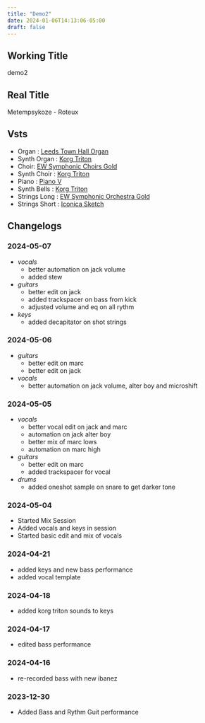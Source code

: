 ```yaml
---
title: "Demo2"
date: 2024-01-06T14:13:06-05:00
draft: false
---
```


## Working Title

demo2

## Real Title

Metempsykoze - Roteux

## Vsts

- Organ : [Leeds Town Hall Organ](https://www.samplephonics.com/products/free/sampler-instruments/the-leeds-town-hall-organ)
- Synth Organ : [Korg Triton](https://www.korg.com/us/products/software/kc_triton/)
- Choir: [EW Symphonic Choirs Gold](https://www.soundsonline.com/vocals/symphonic-choirs)
- Synth Choir : [Korg Triton](https://www.korg.com/us/products/software/kc_triton/)
- Piano : [Piano V](https://www.arturia.com/products/software-instruments/piano-v/overview)
- Synth Bells : [Korg Triton](https://www.korg.com/us/products/software/kc_triton/)
- Strings Long : [EW Symphonic Orchestra Gold](https://www.soundsonline.com/orchestral/symphonic-orchestra)
- Strings Short : [Iconica Sketch](https://www.steinberg.net/vst-instruments/iconica-sketch/)

## Changelogs

### 2024-05-07

- *vocals*
  - better automation on jack volume
  - added stew
- *guitars*
  - better edit on jack
  - added trackspacer on bass from kick
  - adjusted volume and eq on all rythm
- *keys*
  - added decapitator on shot strings

### 2024-05-06
- *guitars*
  - better edit on marc
  - better edit on jack
- *vocals*
  - better automation on jack volume, alter boy and microshift

### 2024-05-05

- *vocals*
  - better vocal edit on jack and marc
  - automation on jack alter boy
  - better mix of marc lows
  - automation on marc high
- *guitars*
  - better edit on marc
  - added trackspacer for vocal
- *drums*
  - added oneshot sample on snare to get darker tone

### 2024-05-04

- Started Mix Session
- Added vocals and keys in session
- Started basic edit and mix of vocals

### 2024-04-21

- added keys and new bass performance
- added vocal template

### 2024-04-18

- added korg triton sounds to keys

### 2024-04-17

- edited bass performance

### 2024-04-16

- re-recorded bass with new ibanez

### 2023-12-30

- Added Bass and Rythm Guit performance